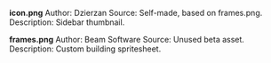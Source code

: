 **icon.png**
Author: Dzierzan
Source: Self-made, based on frames.png.
Description: Sidebar thumbnail.

**frames.png**
Author: Beam Software
Source: Unused beta asset.
Description: Custom building spritesheet.
